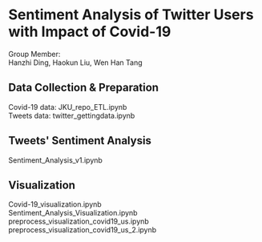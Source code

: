 # Sentiment Analysis of Twitter Users with Impact of Covid-19

Group Member:  
Hanzhi Ding, Haokun Liu, Wen Han Tang

## Data Collection & Preparation
Covid-19 data: JKU_repo_ETL.ipynb  
Tweets data: twitter_gettingdata.ipynb

## Tweets' Sentiment Analysis
Sentiment_Analysis_v1.ipynb

## Visualization
Covid-19_visualization.ipynb  
Sentiment_Analysis_Visualization.ipynb  
preprocess_visualization_covid19_us.ipynb   
preprocess_visualization_covid19_us_2.ipynb 
